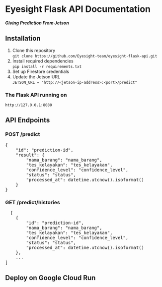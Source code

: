 # **Eyesight Flask API Documentation**
**_Giving Prediction From Jetson_**

## Installation
1. Clone this repository <br>
   `git clone https://github.com/Eyesight-team/eyesight-flask-api.git`
3. Install required dependencies <br>
   `pip install -r requirements.txt`
4. Set up Firestore credentials 
5. Update the Jetson URL<br>
   `JETSON_URL = "http://<jetson-ip-address>:<port>/predict"`

### The Flask API running on
`http://127.0.0.1:8080`

## API Endpoints
### POST /predict
<pre>
{
    "id": "prediction-id",
    "result": {
        "nama_barang": "nama_barang",
        "tes_kelayakan": "tes_kelayakan",
        "confidence_level": "confidence_level",
        "status": "status",
        "processed_at": datetime.utcnow().isoformat()
    }
}
</pre>

### GET /predict/histories
<pre>
  [
    {
        "id": "prediction-id",
        "nama_barang": "nama_barang",
        "tes_kelayakan": "tes_kelayakan",
        "confidence_level": "confidence_level",
        "status": "status",
        "processed_at": datetime.utcnow().isoformat()
    },
    ...
]
</pre>

## Deploy on Google Cloud Run
